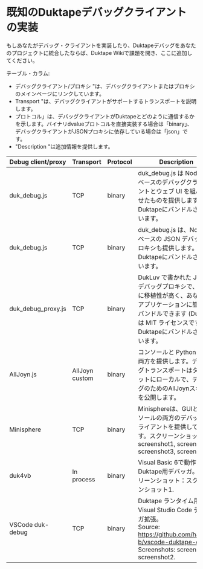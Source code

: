 # 既知のDuktapeデバッグクライアントの実装

もしあなたがデバッグ・クライアントを実装したり、Duktapeデバッグをあなたのプロジェクトに統合したならば、Duktape Wikiで課題を開き、ここに追加してください。

テーブル・カラム:

- デバッグクライアント/プロキシ "は、デバッグクライアントまたはプロキシのメインページにリンクしています。
- Transport "は、デバッグクライアントがサポートするトランスポートを説明します。
- プロトコル」は、デバッグクライアントがDuktapeとどのように通信するかを示します。バイナリdvalueプロトコルを直接実装する場合は「binary」、デバッグクライアントがJSONプロキシに依存している場合は「json」です。
- "Description "は追加情報を提供します。

| Debug client/proxy |   Transport    | Protocol |                                                                                   Description                                                                                   |
| ------------------ | -------------- | -------- | ------------------------------------------------------------------------------------------------------------------------------------------------------------------------------- |
| duk_debug.js       | TCP            | binary   | duk_debug.js は Node.js ベースのデバッグクライアントとウェブ UI を組み合わせたものを提供します。Duktapeにバンドルされています。                                                 |
| duk_debug.js       | TCP            | binary   | duk_debug.js は、Node.js ベースの JSON デバッグプロキシも提供します。Duktapeにバンドルされています。                                                                            |
| duk_debug_proxy.js | TCP            | binary   | DukLuv で書かれた JSON デバッグプロキシで、非常に移植性が高く、あなたのアプリケーションに簡単にバンドルできます (DukLuv は MIT ライセンスです)。Duktapeにバンドルされています。 |
| AllJoyn.js         | AllJoyn custom | binary   | コンソールと Python UI の両方を提供します。デバッグトランスポートはターゲットにローカルで、デバッグのためのAllJoynスキーマを公開します。                                        |
| Minisphere         | TCP            | binary   | Minisphereは、GUIとコンソールの両方のデバッグクライアントを提供しています。スクリーンショット：screenshot1, screenshot2, screenshot3, screenshot4.                              |
| duk4vb             | In process     | binary   | Visual Basic 6で動作するDuktape用デバッガ。スクリーンショット：スクリーンショット1.                                                                                             |
| VSCode duk-debug   | TCP            | binary   | Duktape ランタイム用の Visual Studio Code デバッガ拡張。<br>Source: https://github.com/harold-b/vscode-duktape-debug<br>Screenshots: screenshot1, screenshot2.                  |